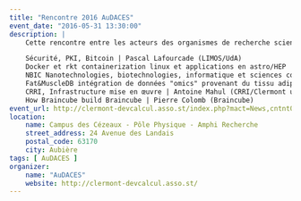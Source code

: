 ```yaml
---
title: "Rencontre 2016 AuDACES"
event_date: "2016-05-31 13:30:00"
description: |
    Cette rencontre entre les acteurs des organismes de recherche scientifique (INRA, IRSTEA, CNRS, Universités, grandes écoles, MICHELIN, Limagrain, ...) est une journée d’échange et de partage dont le but est de créer des synergies en Auvergne.

    Sécurité, PKI, Bitcoin | Pascal Lafourcade (LIMOS/UdA)
    Docker et rkt containerization linux et applications en astro/HEP | Sébastien Binet (LPC/CNRS)
    NBIC Nanotechnologies, biotechnologies, informatique et sciences cognitives | David Hill (LIMOS/UBP)
    Fat&MuscleDB intégration de données "omics" provenant du tissu adipeux ou musculaire | Jérémy Tournayre (UMRH/INRA)
    CRRI, Infrastructure mise en œuvre | Antoine Mahul (CRRI/Clermont université)
    How Braincube build Braincube | Pierre Colomb (Braincube)
event_url: http://clermont-devcalcul.asso.st/index.php?mact=News,cntnt01,detail,0&cntnt01articleid=4&cntnt01origid=15&cntnt01returnid=15
location:
    name: Campus des Cézeaux - Pôle Physique - Amphi Recherche
    street_address: 24 Avenue des Landais
    postal_code: 63170
    city: Aubière
tags: [ AuDACES ]
organizer:
    name: "AuDACES"
    website: http://clermont-devcalcul.asso.st/
---
```


